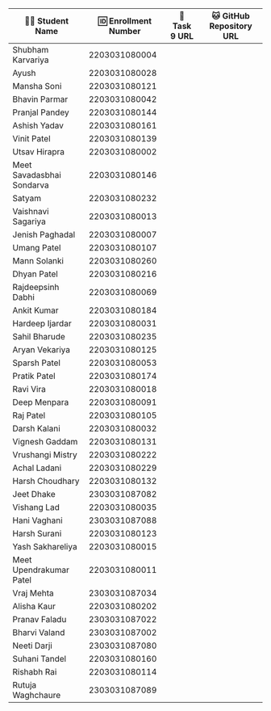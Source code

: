 | 👩‍🎓 Student Name | 🆔 Enrollment Number | 🔗 Task 9 URL | 🐱 GitHub Repository URL |
|-----------------|-------------------|--------------|----------------------|
| Shubham Karvariya | 2203031080004 | | |
| Ayush | 2203031080028 | | |
| Mansha Soni | 2203031080121 | | |
| Bhavin Parmar | 2203031080042 | | |
| Pranjal Pandey | 2203031080144 | | |
| Ashish Yadav | 2203031080161 | | |
| Vinit Patel | 2203031080139 | | |
| Utsav Hirapra | 2203031080002 | | |
| Meet Savadasbhai Sondarva | 2203031080146 | | |
| Satyam | 2203031080232 | | |
| Vaishnavi Sagariya | 2203031080013 | | |
| Jenish Paghadal | 2203031080007 | | |
| Umang Patel | 2203031080107 | | |
| Mann Solanki | 2203031080260 | | |
| Dhyan Patel | 2203031080216 | | |
| Rajdeepsinh Dabhi | 2203031080069 | | |
| Ankit Kumar | 2203031080184 | | |
| Hardeep Ijardar | 2203031080031 | | |
| Sahil Bharude | 2203031080235 | | |
| Aryan Vekariya | 2203031080125 | | |
| Sparsh Patel | 2203031080053 | | |
| Pratik Patel | 2203031080174 | | |
| Ravi Vira | 2203031080018 | | |
| Deep Menpara | 2203031080091 | | |
| Raj Patel | 2203031080105 | | |
| Darsh Kalani | 2203031080032 | | |
| Vignesh Gaddam | 2203031080131 | | |
| Vrushangi Mistry | 2203031080222 | | |
| Achal Ladani | 2203031080229 | | |
| Harsh Choudhary | 2203031080132 | | |
| Jeet Dhake | 2303031087082 | | |
| Vishang Lad | 2203031080035 | | |
| Hani Vaghani | 2303031087088 | | |
| Harsh Surani | 2203031080123 | | |
| Yash Sakhareliya | 2203031080015 | | |
| Meet Upendrakumar Patel | 2203031080011 | | |
| Vraj Mehta | 2303031087034 | | |
| Alisha Kaur | 2203031080202 | | |
| Pranav Faladu | 2303031087022 | | |
| Bharvi Valand | 2303031087002 | | |
| Neeti Darji | 2303031087080 | | |
| Suhani Tandel | 2203031080160 | | |
| Rishabh Rai | 2203031080114 | | |
| Rutuja Waghchaure | 2303031087089 | | |
